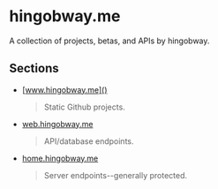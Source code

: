 # hingobway.me

A collection of projects, betas, and APIs by hingobway.

## Sections
- [www.hingobway.me]()
  > Static Github projects.
- [web.hingobway.me]()
  > API/database endpoints.
- [home.hingobway.me]()
  > Server endpoints--generally protected.
